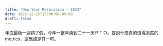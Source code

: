 ```yaml
---
title: "New Year Resolution - 2023"
date: 2022-12-25T15:00:00-05:00
draft: false
---
```


年底最後一週請了假，今年一整年湊到二十一天ＰＴＯ。要說什麼真的值得追蹤的 metrics，這應該是其一吧。

